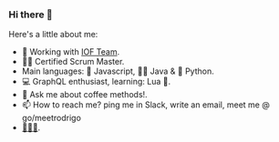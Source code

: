 ### Hi there 👋 

Here's a little about me:
- 🚀 Working with [IOF Team](https://github.com/orgs/telus/teams/iof-door-dev-team).
- 🐱‍🏍 Certified Scrum Master.
- Main languages: 🌽 Javascript, 🧙‍♂️ Java & 🐍 Python.
- 💻 GraphQL enthusiast, learning: Lua 🌛.
- 💬 Ask me about coffee methods!.
- 📫 How to reach me? ping me in Slack, write an email, meet me @ go/meetrodrigo
- [🦆🦆🦆](https://duckduckgo.com/spread).
